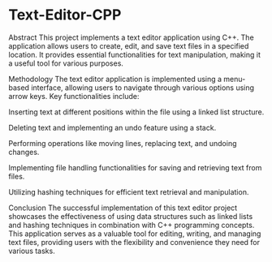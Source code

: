 # Text-Editor-CPP

Abstract
This project implements a text editor application using C++. The application allows users to create, edit, and save text files in a specified location. It provides essential functionalities for text manipulation, making it a useful tool for various purposes.

Methodology
The text editor application is implemented using a menu-based interface, allowing users to navigate through various options using arrow keys. Key functionalities include:

Inserting text at different positions within the file using a linked list structure.

Deleting text and implementing an undo feature using a stack.

Performing operations like moving lines, replacing text, and undoing changes.

Implementing file handling functionalities for saving and retrieving text from files.

Utilizing hashing techniques for efficient text retrieval and manipulation.


Conclusion
The successful implementation of this text editor project showcases the effectiveness of using data structures such as linked lists and hashing techniques in combination with C++ programming concepts. This application serves as a valuable tool for editing, writing, and managing text files, providing users with the flexibility and convenience they need for various tasks.
